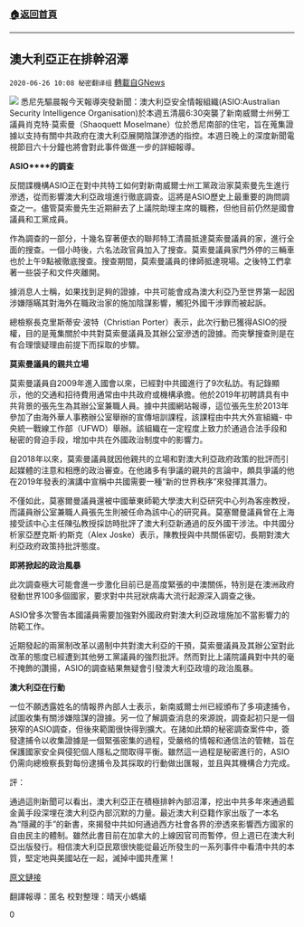 ###  [:house:返回首頁](https://github.com/ourhimalayas/txt)
---

## 澳大利亞正在排幹沼澤
`2020-06-26 10:08 秘密翻译组` [轉載自GNews](https://gnews.org/zh-hant/246030/)

![](https://s3.amazonaws.com/gnews-media-offload/wp-content/uploads/2020/06/26081438/Picture-1-137.png)
悉尼先驅晨報今天報導突發新聞：澳大利亞安全情報組織(ASIO:Australian Security Intelligence Organisation)於本週五清晨6:30突襲了新南威爾士州勞工議員肖克特·莫索曼（Shaoquett Moselmane）位於悉尼南部的住宅，旨在蒐集證據以支持有關中共政府在澳大利亞展開陰謀滲透的指控。本週日晚上的深度新聞電視節目六十分鐘也將會對此事件做進一步的詳細報導。

**ASIO****的調查**

反間諜機構ASIO正在對中共特工如何對新南威爾士州工黨政治家莫索曼先生進行滲透，從而影響澳大利亞政壇進行徹底調查。這將是ASIO歷史上最重要的詢問調查之一。儘管莫索曼先生近期辭去了上議院助理主席的職務，但他目前仍然是國會議員和工黨成員。

作為調查的一部分，十幾名穿著便衣的聯邦特工清晨抵達莫索曼議員的家，進行全面的搜查。一個小時後，六名法政官員加入了搜查。莫索曼議員家門外停的三輛車也於上午9點被徹底搜查。搜查期間，莫索曼議員的律師抵達現場。之後特工們拿著一些袋子和文件夾離開。

據消息人士稱，如果找到足夠的證據，中共可能會成為澳大利亞乃至世界第一起因涉嫌隱瞞其對海外在職政治家的施加陰謀影響，觸犯外國干涉罪而被起訴。

總檢察長克里斯蒂安·波特（Christian Porter）表示，此次行動已獲得ASIO的授權，目的是蒐集關於中共對莫索曼議員及其辦公室滲透的證據。而突擊搜查則是在有合理懷疑理由前提下而採取的步驟。

**莫索曼議員的親共立場**

莫索曼議員自2009年進入國會以來，已經對中共國進行了9次私訪。有記錄顯示，他的交通和招待費用通常由中共政府或機構承擔。他於2019年初聘請具有中共背景的張先生為其辦公室兼職人員。據中共國網站報導，這位張先生於2013年參加了由海外華人事務辦公室舉辦的宣傳培訓課程，該課程由中共大外宣組織- 中央統一戰線工作部（UFWD）舉辦。該組織在一定程度上致力於通過合法手段和秘密的脅迫手段，增加中共在外國政治制度中的影響力。

自2018年以來，莫索曼議員就因他親共的立場和對澳大利亞政府政策的批評而引起媒體的注意和相應的政治審查。在他諸多有爭議的親共的言論中，頗具爭議的他在2019年發表的演講中宣稱中共國需要一種“新的世界秩序”來發揮其潛力。

不僅如此，莫塞爾曼議員還被中國華東師範大學澳大利亞研究中心列為客座教授，而議員辦公室兼職人員張先生則被任命為該中心的研究員。莫塞爾曼議員曾在上海接受該中心主任陳弘教授採訪時批評了澳大利亞新通過的反外國干涉法。中共國分析家亞歷克斯·約斯克（Alex Joske）表示，陳教授與中共關係密切，長期對澳大利亞政府政策持批評態度。

**即將掀起的政治風暴**

此次調查極大可能會進一步激化目前已是高度緊張的中澳關係，特別是在澳洲政府發動世界100多個國家，要求對中共冠狀病毒大流行起源深入調查之後。

ASIO曾多次警告本國議員需要加強對外國政府對澳大利亞政壇施加不當影響力的防範工作。

近期發起的兩黨制改革以遏制中共對澳大利亞的干預，莫索曼議員及其辦公室對此改革的態度已經遭到其他勞工黨議員的強烈批評。然而對比上議院議員對中共的毫不掩飾的讚揚，ASIO的調查結果無疑會引發澳大利亞政壇的政治風暴。

**澳大利亞在行動**

一位不願透露姓名的情報界內部人士表示，新南威爾士州已經頒布了多項逮捕令，試圖收集有關涉嫌陰謀的證據。另一位了解調查消息的來源說，調查起初只是一個狹窄的ASIO調查，但後來範圍很快得到擴大。在諸如此類的秘密調查案件中，簽發逮捕令以收集證據是一個緊張密集的過程，受嚴格的情報和通信法的管轄，旨在保護國家安全與侵犯個人隱私之間取得平衡。雖然這一過程是秘密進行的，ASIO仍需向總檢察長對每份逮捕令及其採取的行動做出匯報，並且與其機構合力完成。

評：

通過這則新聞可以看出，澳大利亞正在積極排幹內部沼澤，挖出中共多年來通過藍金黃手段深埋在澳大利亞內部沉默的力量。最近澳大利亞籍作家出版了一本名為“隱藏的手”的新書，來揭發中共如何通過西方社會各界的滲透來影響西方國家的自由民主的體制。雖然此書目前在加拿大的上線因官司而暫停，但上週已在澳大利亞出版發行。相信澳大利亞民眾很快能從最近所發生的一系列事件中看清中共的本質，堅定地與美國站在一起，滅掉中國共產黨！

[原文鏈接](https://www.smh.com.au/politics/nsw/nsw-mp-s-sydney-home-raided-as-asio-probes-china-links-20200626-p556f6.html)

翻譯報導：匿名
校對整理：晴天小螞蟻

0
